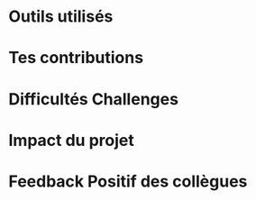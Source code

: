 # Outils utilisés
# Tes contributions
# Difficultés Challenges
# Impact du projet
# Feedback Positif des collègues
